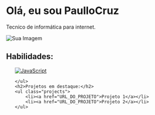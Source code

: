 <!DOCTYPE html>
<html>
<head>
</head>
<body>
    <div class="profile">
        <h1>Olá, eu sou PaulloCruz</h1>
        <p>Tecnico de informática para internet.</p>
        <img src="URL_DA_IMAGEM" alt="Sua Imagem">
    </div>
    <h2>Habilidades:</h2>
    <ul class="skills">
    <a href="https://developer.mozilla.org/pt-BR/docs/web/javascript/guide/introduction">
    <img src="https://imgur.com/a/xOwLgIM" alt="JavaScript">
</a>
       
    </ul>
    <h2>Projetos em destaque:</h2>
    <ul class="projects">
        <li><a href="URL_DO_PROJETO">Projeto 1</a></li>
        <li><a href="URL_DO_PROJETO">Projeto 2</a></li>
    </ul>
</body>
</html>

